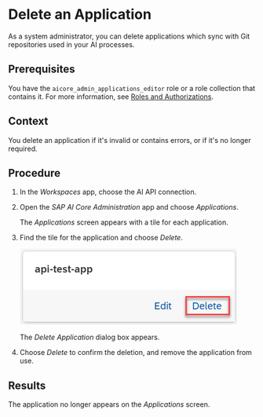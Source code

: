 <!-- loiod503fb014bba4a3bbd17e96b8da1bb59 -->

# Delete an Application

As a system administrator, you can delete applications which sync with Git repositories used in your AI processes.



<a name="loiod503fb014bba4a3bbd17e96b8da1bb59__prereq_b1t_w3x_ycc"/>

## Prerequisites

You have the `aicore_admin_applications_editor` role or a role collection that contains it. For more information, see [Roles and Authorizations](security-e4cf710.md#loio4ef8499d7a4945ec854e3b4590830bcc).



<a name="loiod503fb014bba4a3bbd17e96b8da1bb59__context_glc_jrx_ycc"/>

## Context

You delete an application if it's invalid or contains errors, or if it's no longer required.



<a name="loiod503fb014bba4a3bbd17e96b8da1bb59__steps_rlm_jrx_ycc"/>

## Procedure

1.  In the *Workspaces* app, choose the AI API connection.

2.  Open the *SAP AI Core Administration* app and choose *Applications*.

    The *Applications* screen appears with a tile for each application.

3.  Find the tile for the application and choose *Delete*.

    ![Application tile with Delete option highlighted.](images/Image_AIL_delete_app_63c4ef3.png)

    The *Delete Application* dialog box appears.

4.  Choose *Delete* to confirm the deletion, and remove the application from use.




<a name="loiod503fb014bba4a3bbd17e96b8da1bb59__result_gab_yr4_asb"/>

## Results

The application no longer appears on the *Applications* screen.

